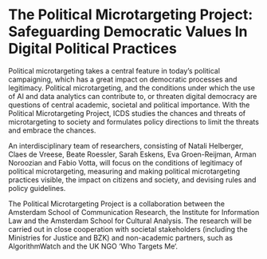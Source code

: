 # The Political Microtargeting Project: Safeguarding Democratic Values In Digital Political Practices

Political microtargeting takes a central feature in today’s political campaigning, which has a great impact on democratic processes and legitimacy. Political microtargeting, and the conditions under which the use of AI and data analytics can contribute to, or threaten digital democracy are questions of central academic, societal and political importance. With the Political Microtargeting Project, ICDS studies the chances and threats of microtargeting to society and formulates policy directions to limit the threats and embrace the chances.

An interdisciplinary team of researchers, consisting of Natali Helberger, Claes de Vreese, Beate Roessler, Sarah Eskens, Eva Groen-Reijman, Arman Noroozian and Fabio Votta, will focus on the conditions of legitimacy of political microtargeting, measuring and making political microtargeting practices visible, the impact on citizens and society, and devising rules and policy guidelines.

The Political Microtargeting Project is a collaboration between the Amsterdam School of Communication Research, the Institute for Information Law and the Amsterdam School for Cultural Analysis. The research will be carried out in close cooperation with societal stakeholders (including the Ministries for Justice and BZK) and non-academic partners, such as AlgorithmWatch and the UK NGO ‘Who Targets Me‘.

 
